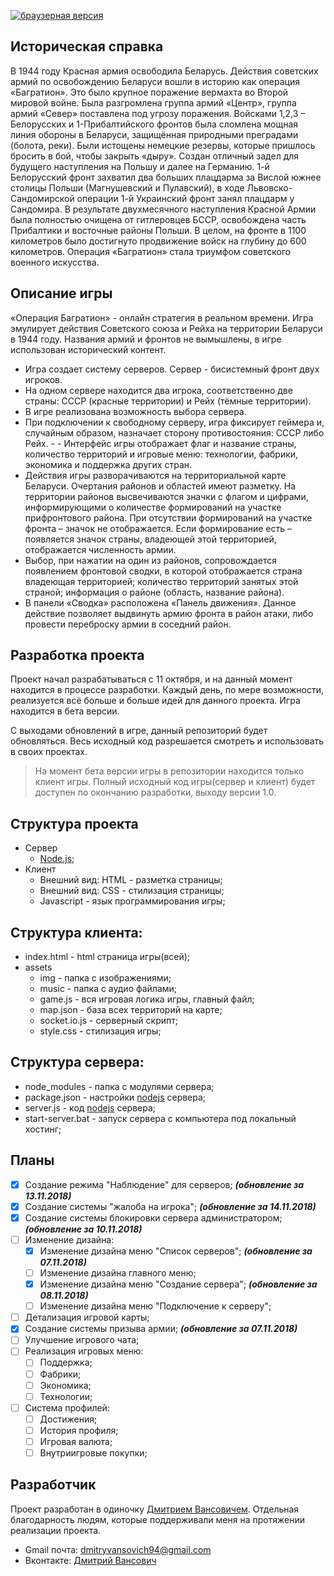 [![браузерная версия](https://img.shields.io/badge/contributions-welcome-brightgreen.svg?style=flat)](https://bagration-game.tk)

## Историческая справка
В 1944 году Красная армия освободила Беларусь. Действия советских армий по освобождению Беларуси вошли в историю как операция «Багратион». 
Это было крупное поражение вермахта во Второй мировой войне. Была разгромлена группа армий «Центр», группа армий «Север» поставлена под угрозу поражения. Войсками 1,2,3 – Белорусских и 1-Прибалтийского фронтов была сломлена мощная линия обороны в Беларуси, защищённая природными преградами (болота, реки). Были истощены немецкие резервы, которые пришлось бросить в бой, чтобы закрыть «дыру».  Создан отличный задел для будущего наступления на Польшу и далее на Германию. 1-й Белорусский фронт захватил два больших плацдарма за Вислой южнее столицы Польши (Магнушевский и Пулавский), в ходе Львовско-Сандомирской операции 1-й Украинский фронт занял плацдарм у Сандомира. 
В результате двухмесячного наступления Красной Армии была полностью очищена от гитлеровцев БССР, освобождена часть Прибалтики и восточные районы Польши. В целом, на фронте в 1100 километров было достигнуто продвижение войск на глубину до 600 километров. 
Операция «Багратион» стала триумфом советского военного искусства.

## Описание игры
«Операция Багратион» - онлайн стратегия в реальном времени. Игра эмулирует действия Советского союза и Рейха на территории Беларуси в 1944 году. Названия армий и фронтов не вымышлены, в игре использован исторический контент.  

- Игра создает систему серверов. Сервер - бисистемный фронт двух игроков. 
- На одном сервере находится два игрока, соответственно две страны: СССР (красные территории) и Рейх (тёмные территории).
- В игре реализована возможность выбора сервера. 
- При подключении к свободному серверу, игра фиксирует геймера и, случайным образом, назначает сторону противостояния: СССР либо Рейх. - - Интерфейс игры отображает флаг и название страны, количество территорий и игровые меню: технологии, фабрики, экономика и поддержка других стран. 
- Действия игры разворачиваются на территориальной карте Беларуси. Очертания районов и областей имеют разметку. На территории районов высвечиваются  значки с флагом и цифрами, информирующими о количестве формирований на участке прифронтового района. При отсутствии формирований на участке фронта – значок не отображается. Если формирование есть – появляется значок страны, владеющей этой территорией, отображается численность армии. 
- Выбор, при нажатии на один из районов, сопровождается появлением фронтовой сводки, в которой отображается страна владеющая территорией; количество территорий занятых этой страной; информация о районе (область, название района).      
- В панели «Сводка» расположена «Панель движения». Данное действие позволяет выдвинуть армию фронта в район атаки, либо провести переброску армии в соседний район.

## Разработка проекта
Проект начал разрабатываться с 11 октября, и на данный момент находится в процессе разработки. Каждый день, по мере возможности, реализуется всё больше и больше идей для данного проекта. Игра находится в бета версии.

С выходами обновлений в игре, данный репозиторий будет обновляться. Весь исходный код разрешается смотреть и использовать в своих проектах.

> На момент бета версии игры в репозитории находится только клиент игры. Полный исходный код игры(сервер и клиент) будет доступен по окончанию разработки, выходу версии 1.0.

## Структура проекта
- Сервер
  - [Node.js](https://nodejs.org/en/);
- Клиент
  - Внешний вид: HTML - разметка страницы;
  - Внешний вид: CSS - стилизация страницы;
  - Javascript - язык программирования игры;
  
## Структура клиента:
- index.html - html страница игры(всей);
- assets
  - img - папка с изображениями;
  - music - папка с аудио файлами;
  - game.js - вся игровая логика игры, главный файл;
  - map.json - база всех территорий на карте;
  - socket.io.js - серверный скрипт;
  - style.css - стилизация игры;
  
## Структура сервера:
- node_modules - папка с модулями сервера;
- package.json - настройки [nodejs](https://nodejs.org/en/) сервера;
- server.js - код [nodejs](https://nodejs.org/en/) сервера;
- start-server.bat - запуск сервера с компьютера под локальный хостинг;
  
## Планы
- [x] Создание режима "Наблюдение" для серверов;                  ***(обновление за 13.11.2018)***
- [x] Создание системы "жалоба на игрока";                        ***(обновление за 14.11.2018)***
- [x] Создание системы блокировки сервера администратором;        ***(обновление за 10.11.2018)***
- [ ] Изменение дизайна:
  - [x] Изменение дизайна меню "Список серверов";                 ***(обновление за 07.11.2018)***
  - [ ] Изменение дизайна главного меню;
  - [x] Изменение дизайна меню "Создание сервера";                ***(обновление за 08.11.2018)***
  - [ ] Изменение дизайна меню "Подключение к серверу";
- [ ] Детализация игровой карты;
- [x] Создание системы призыва армии;                             ***(обновление за 07.11.2018)***
- [ ] Улучшение игрового чата;
- [ ] Реализация игровых меню:
  - [ ] Поддержка;
  - [ ] Фабрики;
  - [ ] Экономика;
  - [ ] Технологии;
- [ ] Система профилей:
  - [ ] Достижения;
  - [ ] История профиля;
  - [ ] Игровая валюта;
  - [ ] Внутриигровые покупки;

## Разработчик
Проект разработан в одиночку [Дмитрием Вансовичем](https://vk.com/dimonka282). Отдельная благодарность людям, которые поддерживали меня на протяжении реализации проекта.
- Gmail почта: <dmitryvansovich94@gmail.com>
- Вконтакте: [Дмитрий Вансович](https://vk.com/dimonka282)
